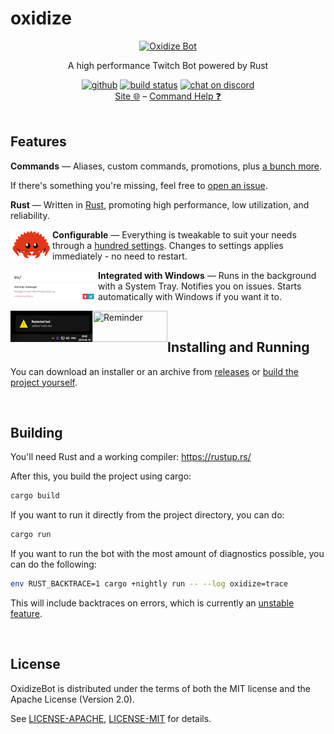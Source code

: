 # oxidize

<div align="center">
    <a href="https://setbac.tv">
        <img src="https://raw.githubusercontent.com/udoprog/OxidizeBot/main/bot/res/icon48.png" title="Oxidize Bot">
    </a>
</div>

<p align="center">
    A high performance Twitch Bot powered by Rust
</p>

<div align="center">
    <a href="https://github.com/udoprog/OxidizeBot"><img alt="github" src="https://img.shields.io/badge/github-udoprog/OxidizeBot-8da0cb?style=for-the-badge&logo=github" height="24"></a>
    <a href="https://github.com/udoprog/OxidizeBot/actions?query=branch%3Amain"><img alt="build status" src="https://img.shields.io/github/actions/workflow/status/udoprog/OxidizeBot/ci.yml?branch=main&style=for-the-badge" height="24"></a>
    <a href="https://discord.gg/v5AeNkT"><img alt="chat on discord" src="https://img.shields.io/discord/558644981137670144.svg?logo=discord&style=flat-square" height="24"></a>
</div>

<div align="center">
    <a href="https://setbac.tv/" rel="nofollow">Site 🌐</a>
    &ndash;
    <a href="https://setbac.tv/help" rel="nofollow">Command Help ❓</a>
</div>

<br>

## Features

**Commands** &mdash; Aliases, custom commands, promotions, plus [a bunch more](https://setbac.tv/help).

If there's something you're missing, feel free to [open an issue].

**Rust** &mdash; Written in [Rust], promoting high performance, low utilization, and reliability.

<p>
<img style="float: left;"  title="Rust" width="67" height="50" src="https://github.com/udoprog/OxidizeBot/raw/main/gfx/cuddlyferris.png" />
</p>

**Configurable** &mdash; Everything is tweakable to suit your needs through
a [hundred settings]. Changes to settings applies immediately - no need to
restart.

<p>
<img style="float: left;" title="Settings" width="140" height="50" src="https://github.com/udoprog/OxidizeBot/raw/main/gfx/setting.png" />
</p>

**Integrated with Windows** &mdash; Runs in the background with a System
Tray. Notifies you on issues. Starts automatically with Windows if you want
it to.

<p>
<img style="float: left;" title="Windows Systray" width="131" height="50" src="https://github.com/udoprog/OxidizeBot/raw/main/gfx/windows-systray.png" />
<img style="float: left;" title="Reminder" width="120" height="50" src="https://github.com/udoprog/OxidizeBot/raw/main/gfx/windows-reminder.png" />
</p>

<br>

## Installing and Running

You can download an installer or an archive from [releases] or [build the project yourself](#building).

[releases]: https://github.com/udoprog/OxidizeBot/releases

<br>

## Building

You'll need Rust and a working compiler: https://rustup.rs/

After this, you build the project using cargo:

```bash
cargo build
```

If you want to run it directly from the project directory, you can do:

```bash
cargo run
```

If you want to run the bot with the most amount of diagnostics possible, you can
do the following:

```bash
env RUST_BACKTRACE=1 cargo +nightly run -- --log oxidize=trace
```

This will include backtraces on errors, which is currently an [unstable feature].

[unstable feature]: https://doc.rust-lang.org/std/backtrace/index.html

<br>

## License

OxidizeBot is distributed under the terms of both the MIT license and the
Apache License (Version 2.0).

See [LICENSE-APACHE], [LICENSE-MIT] for details.

[open an issue]: https://github.com/udoprog/OxidizeBot/issues
[Rust]: https://rust-lang.org
[hundred settings]: https://github.com/udoprog/OxidizeBot/blob/main/bot/src/settings.yaml
[LICENSE-APACHE]: https://github.com/udoprog/OxidizeBot/blob/main/LICENSE-APACHE
[LICENSE-MIT]: https://github.com/udoprog/OxidizeBot/blob/main/LICENSE-MIT
